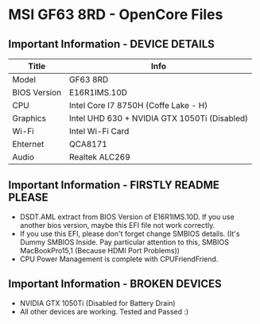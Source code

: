 # MSI GF63 8RD - OpenCore Files
##  Important Information - DEVICE DETAILS
|Title|Info|
|-|-|
|Model|GF63 8RD|
|BIOS Version|E16R1IMS.10D|
|CPU|Intel Core I7 8750H (Coffe Lake - H)|
|Graphics|Intel UHD 630 + NVIDIA GTX 1050Ti (Disabled)|
|Wi-Fi|Intel Wi-Fi Card|
|Ehternet|QCA8171|
|Audio|Realtek ALC269|
## Important Information - FIRSTLY README PLEASE
- DSDT.AML extract from BIOS Version of E16R1IMS.10D. If you use another bios version, maybe this EFI file not work correctly.
- If you use this EFI, please don't forget change SMBIOS details. (It's Dummy SMBIOS Inside. Pay particular attention to this, SMBIOS MacBookPro15,1 (Because HDMI Port Problems))
- CPU Power Management is complete with CPUFriendFriend.
## Important Information - BROKEN DEVICES
- NVIDIA GTX 1050Ti (Disabled for Battery Drain)
- All other devices are working. Tested and Passed :)
